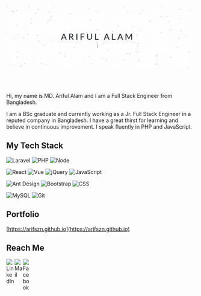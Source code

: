 <p align="center">
    <a href="https://arifszn.github.io" target="_blank"><img src="https://raw.githubusercontent.com/arifszn/arifszn/master/assets/preview.gif" alt="Ariful Alam" title="Ariful Alam"></a>
</p>

<br/>
<br/>

<p>Hi, my name is MD. Ariful Alam and I am a Full Stack Engineer from Bangladesh.</p>
<p>I am a BSc graduate and currently working as a Jr. Full Stack Engineer in a reputed company in Bangladesh. I have a great thirst for learning and believe in continuous improvement. I speak fluently in PHP and JavaScript.</p>

## My Tech Stack
![Laravel](https://img.shields.io/badge/-Laravel-%232c3e50?style=flat-square&logo=laravel)
![PHP](https://img.shields.io/badge/-PHP-%232c3e50?style=flat-square&logo=PHP)
![Node](https://img.shields.io/badge/-Node-%232c3e50?style=flat-square&logo=node.js)

![React](https://img.shields.io/badge/-React-%232c3e50?style=flat-square&logo=react)
![Vue](https://img.shields.io/badge/-Vue-%232c3e50?style=flat-square&logo=Vue.js)
![jQuery](https://img.shields.io/badge/-jQuery-%232c3e50?style=flat-square&logo=jQuery)
![JavaScript](https://img.shields.io/badge/-JavaScript-%232c3e50?style=flat-square&logo=javascript&logoColor=e1cc1b&labelColor=%232c3e50&color=%232c3e50)

![Ant Design](https://img.shields.io/badge/-Antd-%232c3e50?style=flat-square&logo=ant-design)
![Bootstrap](https://img.shields.io/badge/-Bootstrap-%232c3e50?style=flat-square&logo=Bootstrap)
![CSS](https://img.shields.io/badge/-CSS-%232c3e50?style=flat-square&logo=css3)

![MySQL](https://img.shields.io/badge/-MySQL-%232c3e50?style=flat-square&logo=MySQL&logoColor=ffffff&labelColor=%232c3e50&color=%232c3e50)
![Git](https://img.shields.io/badge/-Git-%232c3e50?style=flat-square&logo=git)

## Portfolio
[https://arifszn.github.io](https://arifszn.github.io)

## Reach Me
<a href="https://www.linkedin.com/in/ariful-alam">
  <img align="left" alt="LinkedIn" width="22px" src="https://cdn.jsdelivr.net/npm/simple-icons@v3/icons/linkedin.svg" />
</a>
<a href="mailto:arifulalamszn@gmail.com">
  <img align="left" alt="Mail" width="22px" src="https://cdn.jsdelivr.net/npm/simple-icons@v3/icons/gmail.svg" />
</a>
<a href="https://www.facebook.com/swozon">
  <img align="left" alt="Facebook" width="22px" src="https://cdn.jsdelivr.net/npm/simple-icons@v3/icons/facebook.svg" />
</a>
